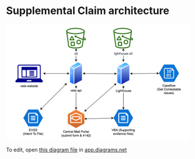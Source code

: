 # Supplemental Claim architecture

![SC architecture diagram showing connections between vets-website, vets-api, EVSS, Central Mail Portal, VBA and Caseflow](./SC_architecture.png)

To edit, open [this diagram file](./SC_architecture.drawio) in [app.diagrams.net](https://app.diagrams.net/)
